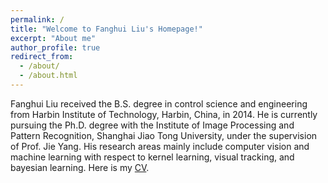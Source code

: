 ```yaml
---
permalink: /
title: "Welcome to Fanghui Liu's Homepage!"
excerpt: "About me"
author_profile: true
redirect_from: 
  - /about/
  - /about.html
---
```


Fanghui Liu received the B.S. degree in control science and engineering from Harbin Institute of 
Technology, Harbin, China, in 2014. He is currently pursuing the Ph.D. degree with the Institute of Image
Processing and Pattern Recognition, Shanghai Jiao Tong University, under the supervision of Prof. Jie Yang. 
His research areas mainly include computer vision and machine learning with respect to kernel learning, 
visual tracking, and bayesian learning.
Here is my [CV](http://sgre.github.io/files/SgrE_CV.pdf).
